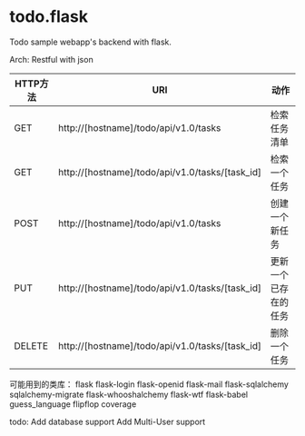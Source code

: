 # todo.flask
Todo sample webapp's backend with flask.

Arch: Restful with json

HTTP方法	| URI	                                            | 动作
------- | ------------------------------------------------- | --------
GET	    | http://[hostname]/todo/api/v1.0/tasks	|检索任务清单 |
GET	    | http://[hostname]/todo/api/v1.0/tasks/[task_id]	| 检索一个任务
POST	| http://[hostname]/todo/api/v1.0/tasks	            | 创建一个新任务
PUT	    | http://[hostname]/todo/api/v1.0/tasks/[task_id]	| 更新一个已存在的任务
DELETE	| http://[hostname]/todo/api/v1.0/tasks/[task_id]	| 删除一个任务


可能用到的类库：
flask
flask-login
flask-openid
flask-mail
flask-sqlalchemy
sqlalchemy-migrate
flask-whooshalchemy
flask-wtf
flask-babel
guess_language
flipflop
coverage

todo:
Add database support
Add Multi-User support
